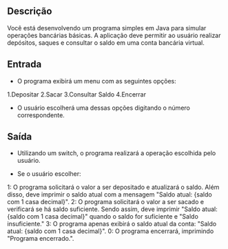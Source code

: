 ## Descrição
Você está desenvolvendo um programa simples em Java para simular operações bancárias básicas. A aplicação deve permitir ao usuário realizar depósitos, saques e consultar o saldo em uma conta bancária virtual.

## Entrada
- O programa exibirá um menu com as seguintes opções:

1.Depositar
2.Sacar
3.Consultar Saldo
4.Encerrar
- O usuário escolherá uma dessas opções digitando o número correspondente.

## Saída
- Utilizando um switch, o programa realizará a operação escolhida pelo usuário.

- Se o usuário escolher:

1: O programa solicitará o valor a ser depositado e atualizará o saldo. Além disso, deve imprimir o saldo atual com a mensagem "Saldo atual: {saldo com 1 casa decimal}".
2: O programa solicitará o valor a ser sacado e verificará se há saldo suficiente. Sendo assim, deve imprimir "Saldo atual: {saldo com 1 casa decimal}" quando o saldo for suficiente e "Saldo insuficiente."
3: O programa apenas exibirá o saldo atual da conta: "Saldo atual: {saldo com 1 casa decimal}".
0: O programa encerrará, imprimindo "Programa encerrado.".

